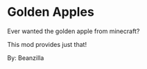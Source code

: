 # Golden Apples

Ever wanted the golden apple from minecraft?

This mod provides just that!

By: Beanzilla
